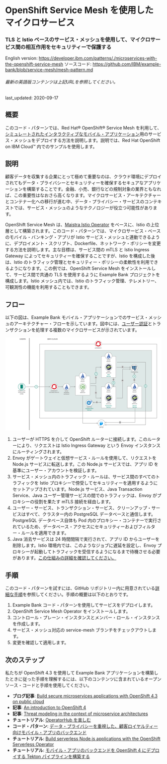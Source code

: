 # OpenShift Service Mesh を使用したマイクロサービス

### TLS と Istio ベースのサービス・メッシュを使用して、マイクロサービス間の相互作用をセキュリティーで保護する

English version: https://developer.ibm.com/patterns/./microservices-with-the-openshift-service-mesh
  ソースコード: https://github.com/IBM/example-bank/blob/service-mesh/mesh-pattern.md

###### 最新の英語版コンテンツは上記URLを参照してください。
last_updated: 2020-09-17

 
## 概要

このコード・パターンでは、Red Hat&reg; OpenShift&reg; Service Mesh を利用して、[シミュレートされたインタラクティブなモバイル・アプリケーション](https://developer.ibm.com/blogs/build-secure-applications-with-openshift-4-public-cloud/)用のサービス・メッシュをデプロイする方法を説明します。説明では、Red Hat OpenShift on IBM Cloud&trade; 内でのサンプルを使用します。

## 説明

顧客データを収集する企業にとって極めて重要なのは、クラウド環境にデプロイされてもデータ・プライバシーとセキュリティーを確保するセキュアなアプリケーションを構築することです。金融、小売、銀行などの規制対象の業界ともなれば、この重要性はなおさら高くなります。マイクロサービス・アーキテクチャーとコンテナー化への移行が進む中、データ・プライバシー・サービスのコンテキストでは、サービス・メッシュのようなテクノロジーが役立つ可能性があります。

OpenShift Service Mesh は、[Maistra Istio Operator](https://github.com/Maistra/istio-operator) をベースに、Istio の上位層として構築されます。このコード・パターンでは、マイクロサービス・ベースのモバイル・バンキング・アプリが Istio サービス・メッシュと連動できるように、デプロイメント・スクリプト、Dockerfile、ネットワーク・ポリシーを変更する方法を説明します。主な目標は、サービス間の mTLS と Istio Ingress Gateway によってセキュリティーを確保することですが、Istio を構成した後は、Istio のトラフィック管理とセキュリティー・ポリシーの柔軟性を利用できるようになります。この例では、OpenShift Service Mesh をインストールして、サービス間で共通の TLS を使用するように Example Bank プロジェクトを構成します。Istio メッシュ内では、Istio のトラフィック管理、テレメトリー、可観測性の機能を利用することもできます。

## フロー

以下の図は、Example Bank モバイル・アプリケーションでのサービス・メッシュのアーキテクチャー・フローを示しています。図中には、[ユーザー認証](https://github.com/IBM/japan-technology/blob/main/Code-Patterns/privacy-backend-loyalty-app-openshift-4/)とトランザクションを処理する複数のマイクロサービスが示されています。

![サービス・メッシュのアーキテクチャー・フローを示す図](./images/example-bank-service-mesh-architecture-flow-diagram-2.png)

1. ユーザーが HTTPS を介して OpenShift ルーターに接続します。このルーターにより、リクエストは Istio Ingress Gateway という Envoy インスタンスにルーティングされます。
1. Envoy がゲートウェイと仮想サービス・ルールを使用して、リクエストを Node.js サービスに転送します。この Node.js サービスでは、アプリ ID を基準にユーザー・アカウントを検証します。
1. サービス・メッシュ内のトラフィック・ルールは、サービス間のすべてのトラフィックを Istio プロキシーで傍受してセキュリティーを適用するようにセットアップされています。Node.js サービス、Java Transaction Service、Java ユーザー管理サービスの間でのトラフィックは、Envoy がプロキシーの役割を果たす mTLS 接続を経由します。
1. ユーザー・サービス、トランザクション・サービス、クリーンアップ・サービスはすべて、クラスター内の PostgreSQL データベースと通信します。PostgreSQL データベース自体も Pod 内のプロキシー・コンテナーで実行されているため、データベース・アクセスにセキュリティーおよびフィルター・ルールを適用できます。
1. Java 消去サービスは 24 時間間隔で実行されて、アプリ ID からユーザーを削除します。Istio 環境内では、このようなジョブに遅延を設定し、Envoy プロキシーが起動してトラフィックを受信するようになるまで待機させる必要があります。[この仕組みの詳細を確認してください。](https://github.com/IBM/example-bank/blob/main/README.md#erasure-service)

## 手順

このコード・パターンを試すには、GitHub リポジトリー内に用意されている[詳細な手順](https://github.com/IBM/example-bank/blob/service-mesh/mesh-pattern.md)を参照してください。手順の概要は以下のとおりです。

1. Example Bank コード・パターンを使用してサービスをデプロイします。
1. OpenShift Service Mesh Operator をインストールします。
1. コントロール・プレーン・インスタンスとメンバー・ロール・インスタンスを作成します。
1. サービス・メッシュ対応の service-mesh ブランチをチェックアウトします。
1. 変更を確認して適用します。

## 次のステップ

私たちが OpenShift 4.3 を使用して Example Bank アプリケーションを構築したときに従った手順を理解するには、以下のコンテンツに含まれているオープンソース・コードと手順を使用してください。

* **ブログ記事**: [Build secure microservices applications with OpenShift 4.3 on public cloud](https://developer.ibm.com/blogs/build-secure-applications-with-openshift-4-public-cloud/)
* **記事**: [An introduction to OpenShift 4](https://developer.ibm.com/articles/intro-to-openshift-4/)
* **記事**: [Threat modeling in the context of microservice architectures](https://developer.ibm.com/articles/threat-modeling-microservices-openshift-4/)
* **チュートリアル**: [OperatorHub を楽しむ](https://developer.ibm.com/jp/tutorials/operator-hub-openshift-4-operators-ibm-cloud/)
* **コード・パターン**: [データ・プライバシーを重視した、顧客ロイヤルティー向けモバイル・アプリのバックエンド](https://github.com/IBM/japan-technology/blob/main/Code-Patterns/privacy-backend-loyalty-app-openshift-4/)
* **チュートリアル**: [Build serverless Node.js applications with the OpenShift Serverless Operator](https://developer.ibm.com/tutorials/build-serverless-nodejs-applications-with-the-openshift-serverless-operator/)
* **チュートリアル**: [モバイル・アプリのバックエンドを OpenShift 4 にデプロイする Tekton パイプラインを構築する](https://developer.ibm.com/jp/tutorials/tekton-pipeline-deploy-a-mobile-app-backend-openshift-4/)
